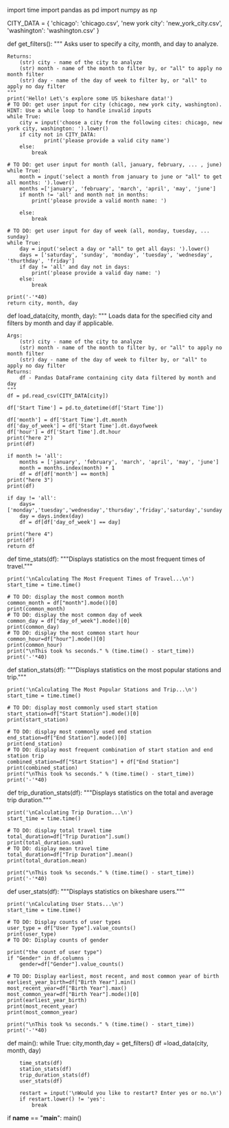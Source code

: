 import time
import pandas as pd
import numpy as np

CITY_DATA = { 'chicago': 'chicago.csv',
              'new york city': 'new_york_city.csv',
              'washington': 'washington.csv' }

def get_filters():
    """
    Asks user to specify a city, month, and day to analyze.


    Returns:
        (str) city - name of the city to analyze
        (str) month - name of the month to filter by, or "all" to apply no month filter
        (str) day - name of the day of week to filter by, or "all" to apply no day filter
    """
    print('Hello! Let\'s explore some US bikeshare data!')
    # TO DO: get user input for city (chicago, new york city, washington). HINT: Use a while loop to handle invalid inputs
    while True:
        city = input('choose a city from the following cites: chicago, new york city, washington: ').lower()
        if city not in CITY_DATA:
                print('please provide a valid city name')
        else:
            break

    # TO DO: get user input for month (all, january, february, ... , june)
    while True:
        month = input('select a month from january to june or "all" to get all months: ').lower()
        months =['january', 'february', 'march', 'april', 'may', 'june']
        if month != 'all' and month not in months:
            print('please provide a valid month name: ')
            
        else:
            break

    # TO DO: get user input for day of week (all, monday, tuesday, ... sunday)
    while True:
        day = input('select a day or "all" to get all days: ').lower()
        days = ['saturday', 'sunday', 'monday', 'tuesday', 'wednesday', 'thurthday', 'friday']
        if day != 'all' and day not in days:
            print('please provide a valid day name: ')
        else:
            break

    print('-'*40)
    return city, month, day


def load_data(city, month, day):
    """
    Loads data for the specified city and filters by month and day if applicable.

    Args:
        (str) city - name of the city to analyze
        (str) month - name of the month to filter by, or "all" to apply no month filter
        (str) day - name of the day of week to filter by, or "all" to apply no day filter
    Returns:
        df - Pandas DataFrame containing city data filtered by month and day
    """
    df = pd.read_csv(CITY_DATA[city])
    
    df['Start Time'] = pd.to_datetime(df['Start Time'])
    
    df['month'] = df['Start Time'].dt.month
    df['day_of_week'] = df['Start Time'].dt.dayofweek
    df['hour'] = df['Start Time'].dt.hour
    print("here 2")
    print(df)
    
    if month != 'all':
        months = ['january', 'february', 'march', 'april', 'may', 'june']
        month = months.index(month) + 1
        df = df[df['month'] == month]
    print("here 3")
    print(df)
    
    if day != 'all':
        days= ['monday','tuesday','wednesday','thursday','friday','saturday','sunday']
        day = days.index(day)
        df = df[df['day_of_week'] == day]

    print("here 4")
    print(df)
    return df



def time_stats(df):
    """Displays statistics on the most frequent times of travel."""

    print('\nCalculating The Most Frequent Times of Travel...\n')
    start_time = time.time()

    # TO DO: display the most common month
    common_month = df["month"].mode()[0]
    print(common_month)
    # TO DO: display the most common day of week
    common_day = df["day_of_week"].mode()[0]
    print(common_day)
    # TO DO: display the most common start hour
    common_hour=df["hour"].mode()[0]
    print(common_hour)
    print("\nThis took %s seconds." % (time.time() - start_time))
    print('-'*40)


def station_stats(df):
    """Displays statistics on the most popular stations and trip."""

    print('\nCalculating The Most Popular Stations and Trip...\n')
    start_time = time.time()

    # TO DO: display most commonly used start station
    start_station=df["Start Station"].mode()[0]
    print(start_station)

    # TO DO: display most commonly used end station
    end_station=df["End Station"].mode()[0]
    print(end_station)
    # TO DO: display most frequent combination of start station and end station trip
    combined_station=df["Start Station"] + df["End Station"]
    print(combined_station)
    print("\nThis took %s seconds." % (time.time() - start_time))
    print('-'*40)


def trip_duration_stats(df):
    """Displays statistics on the total and average trip duration."""

    print('\nCalculating Trip Duration...\n')
    start_time = time.time()

    # TO DO: display total travel time
    total_duration=df["Trip Duration"].sum()
    print(total_duration.sum)
    # TO DO: display mean travel time
    total_duration=df["Trip Duration"].mean()
    print(total_duration.mean)

    print("\nThis took %s seconds." % (time.time() - start_time))
    print('-'*40)


def user_stats(df):
    """Displays statistics on bikeshare users."""

    print('\nCalculating User Stats...\n')
    start_time = time.time()

    # TO DO: Display counts of user types
    user_type = df["User Type"].value_counts()
    print(user_type)
    # TO DO: Display counts of gender
    
    print("the count of user type")
    if "Gender" in df.columns :
        gender=df["Gender"].value_counts()

    # TO DO: Display earliest, most recent, and most common year of birth
    earliest_year_birth=df["Birth Year"].min()
    most_recent_year=df["Birth Year"].max()
    most_common_year=df["Birth Year"].mode()[0]
    print(earliest_year_birth)
    print(most_recent_year)
    print(most_common_year)

    print("\nThis took %s seconds." % (time.time() - start_time))
    print('-'*40)


def main():
    while True:
        city,month,day = get_filters()
        df =load_data(city, month, day)

        time_stats(df)
        station_stats(df)
        trip_duration_stats(df)
        user_stats(df)

        restart = input('\nWould you like to restart? Enter yes or no.\n')
        if restart.lower() != 'yes':
            break


if __name__ == "__main__":
    main()


    
    
    
